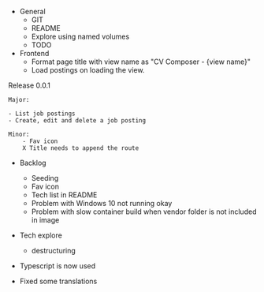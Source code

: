 - General
    - GIT
    - README
    - Explore using named volumes
    - TODO
- Frontend
    - Format page title with view name as "CV Composer - {view name}"
    - Load postings on loading the view.


Release 0.0.1

    Major:

    - List job postings
    - Create, edit and delete a job posting

    Minor:
        - Fav icon
        X Title needs to append the route


- Backlog
    - Seeding
    - Fav icon
    - Tech list in README
    - Problem with Windows 10 not running okay
    - Problem with slow container build when vendor folder is not included in image

- Tech explore
    - destructuring



- Typescript is now used
- Fixed some translations